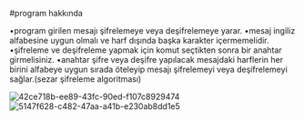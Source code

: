#program hakkında
 
•program girilen mesajı şifrelemeye veya 
deşifrelemeye yarar. 
•mesaj ingiliz alfabesine uygun olmalı ve harf 
dışında başka karakter içermemelidir.
•şifreleme ve deşifreleme yapmak için komut 
seçtikten sonra bir anahtar girmelisiniz. 
•anahtar şifre veya deşifre yapılacak mesajdaki
harflerin her birini alfabeye uygun sırada 
öteleyip mesajı şifrelemeyi veya deşifrelemeyi
sağlar.(sezar şifreleme algoritması)

![42ce718b-ee89-43fc-90ed-f107c8929474](https://github.com/semacakir08/sifreleme/assets/153114298/64f87e33-f71a-422c-9544-0043a05a1530)
![5147f628-c482-47aa-a41b-e230ab8dd1e5](https://github.com/semacakir08/sifreleme/assets/153114298/d38c2403-b78b-4a1d-9e68-bf33e5f5e648)

